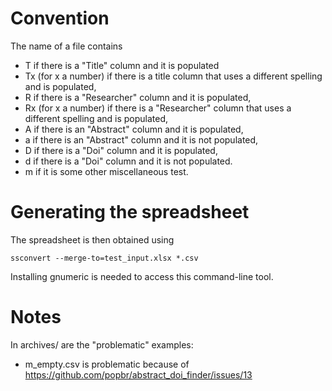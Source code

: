 # Convention

The name of a file contains

- T if there is a "Title" column and it is populated
- Tx (for x a number) if there is a title column that uses a different spelling and is populated,
- R if there is a "Researcher" column and it is populated,
- Rx (for x a number) if there is a "Researcher" column that uses a different spelling and is populated,
- A if there is an "Abstract" column and it is populated,
- a if there is an "Abstract" column and it is not populated,
- D if there is a "Doi" column and it is populated,
- d if there is a "Doi" column and it is not populated.
- m if it is some other miscellaneous test.

# Generating the spreadsheet

The spreadsheet is then obtained using

    ssconvert --merge-to=test_input.xlsx *.csv

Installing gnumeric is needed to access this command-line tool.

# Notes

In archives/ are the "problematic" examples:

- m_empty.csv is problematic because of https://github.com/popbr/abstract_doi_finder/issues/13

